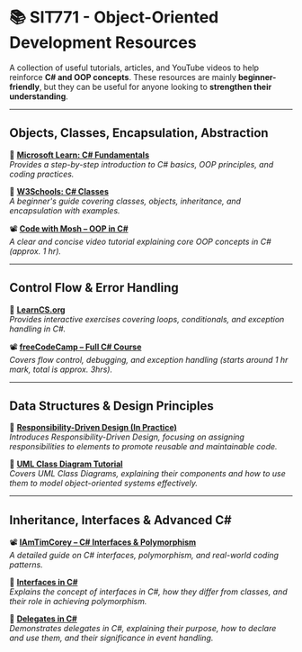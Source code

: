 # 📚 SIT771 - Object-Oriented Development Resources

A collection of useful tutorials, articles, and YouTube videos to help reinforce **C# and OOP concepts**. These resources are mainly **beginner-friendly**, but they can be useful for anyone looking to **strengthen their understanding**.

---

## **Objects, Classes, Encapsulation, Abstraction**
📌 **[Microsoft Learn: C# Fundamentals](https://dotnet.microsoft.com/en-us/learn/csharp)**  
*Provides a step-by-step introduction to C# basics, OOP principles, and coding practices.*

📌 **[W3Schools: C# Classes](https://www.w3schools.com/cs/cs_classes.asp)**  
*A beginner's guide covering classes, objects, inheritance, and encapsulation with examples.*

📽️ **[Code with Mosh – OOP in C#](https://www.youtube.com/watch?v=gfkTfcpWqAY)**  
*A clear and concise video tutorial explaining core OOP concepts in C# (approx. 1 hr).*

---

## **Control Flow & Error Handling**
📌 **[LearnCS.org](https://www.learncs.org/)**  
*Provides interactive exercises covering loops, conditionals, and exception handling in C#.*

📽️ **[freeCodeCamp – Full C# Course](https://www.youtube.com/watch?v=GhQdlIFylQ8)**  
*Covers flow control, debugging, and exception handling (starts around 1 hr mark, total is approx. 3hrs).*

---

## **Data Structures & Design Principles**
📌 **[Responsibility-Driven Design (In Practice)](https://www.codit.eu/blog/responsibility-driven-design-in-practice/)**  
*Introduces Responsibility-Driven Design, focusing on assigning responsibilities to elements to promote reusable and maintainable code.*

📌 **[UML Class Diagram Tutorial](https://www.visual-paradigm.com/guide/uml-unified-modeling-language/uml-class-diagram-tutorial/)**  
*Covers UML Class Diagrams, explaining their components and how to use them to model object-oriented systems effectively.*

---

## **Inheritance, Interfaces & Advanced C#**
📽️ **[IAmTimCorey – C# Interfaces & Polymorphism](https://www.youtube.com/@IAmTimCorey)**  
*A detailed guide on C# interfaces, polymorphism, and real-world coding patterns.*

📌 **[Interfaces in C#](https://codeeasy.io/lesson/polymorphism?course=csharp_intermediate)**  
*Explains the concept of interfaces in C#, how they differ from classes, and their role in achieving polymorphism.*

📌 **[Delegates in C#](https://www.tutorialsteacher.com/csharp/csharp-delegates)**  
*Demonstrates delegates in C#, explaining their purpose, how to declare and use them, and their significance in event handling.*
